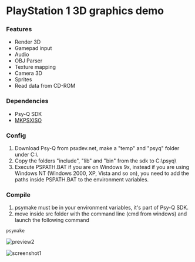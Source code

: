 # PlayStation 1 3D graphics demo

### Features

- Render 3D
- Gamepad input
- Audio
- OBJ Parser
- Texture mapping
- Camera 3D
- Sprites
- Read data from CD-ROM

### Dependencies
- Psy-Q SDK
- [MKPSXISO](https://github.com/Lameguy64/mkpsxiso)

### Config
  1. Download Psy-Q from psxdev.net, make a "temp" and "psyq" folder under C:\ 
  2. Copy the folders "include", "lib" and "bin" from the sdk to C:\psyq\
  3. Execute PSPATH.BAT if you are on Windows 9x, instead if you are using Windows NT (Windows 2000, XP, Vista and so on), you need to add the paths inside PSPATH.BAT to the environment variables.

### Compile
  1. psymake must be in your environment variables, it's part of Psy-Q SDK. 
  2. move inside src folder with the command line (cmd from windows) and launch the following command
  ```console
  psymake
  ```

 

![preview2](https://user-images.githubusercontent.com/8449266/84420744-c4da7600-ac1a-11ea-90af-86e16c00ec95.gif)

![screenshot1](https://user-images.githubusercontent.com/8449266/89223226-b71bee00-d5d6-11ea-8b64-1264eea0e283.png)
